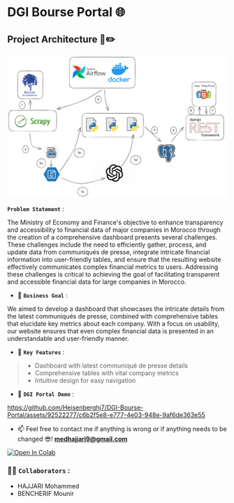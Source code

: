 # DGI Bourse Portal 🌐

## Project Architecture 📐✏️
<img src="DGI_Project_schema.png">


**`Problem Statement`** : 

<p>The Ministry of Economy and Finance's objective to enhance transparency and accessibility to financial data of major companies in Morocco through the creation of a comprehensive dashboard presents several challenges. These challenges include the need to efficiently gather, process, and update data from communiqués de presse, integrate intricate financial information into user-friendly tables, and ensure that the resulting website effectively communicates complex financial metrics to users. Addressing these challenges is critical to achieving the goal of facilitating transparent and accessible financial data for large companies in Morocco.</p>

- 🎯 **`Business Goal`** : 

<p> We aimed to develop a dashboard that showcases the intricate details from the latest communiqués de presse, combined with comprehensive tables that elucidate key metrics about each company. With a focus on usability, our website ensures that even complex financial data is presented in an understandable and user-friendly manner.</p>

- 🎯 **`Key Features`** :

> - Dashboard with latest communiqué de presse details
> - Comprehensive tables with vital company metrics
> - Intuitive design for easy navigation

- 🎯 **`DGI Portal Demo`** :
  
https://github.com/Heisenberghj7/DGI-Bourse-Portal/assets/92522277/c6b2f5e8-e777-4e03-948e-9af6de363e55

- 📫 Feel free to contact me if anything is wrong or if anything needs to be changed 😎!  **medhajjari9@gmail.com**

<a href="https://colab.research.google.com/github/heisenberghj7/DGI-Bourse-Portal/" target="_blank"><img src="https://colab.research.google.com/assets/colab-badge.svg" alt="Open In Colab"/></a>

### 🤝🏻 **`Collaborators`** : 
 - HAJJARI Mohammed
 - BENCHERIF Mounir

